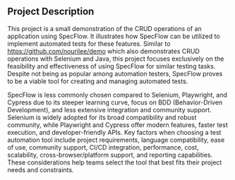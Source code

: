## Project Description

This project is a small demonstration of the CRUD operations of an application using SpecFlow. It illustrates how SpecFlow can be utilized to implement automated tests for these features. Similar to https://github.com/nourilee/demo which also demonstrates CRUD operations with Selenium and Java, this project focuses exclusively on the feasibility and effectiveness of using SpecFlow for similar testing tasks. Despite not being as popular among automation testers, SpecFlow proves to be a viable tool for creating and managing automated tests.

SpecFlow is less commonly chosen compared to Selenium, Playwright, and Cypress due to its steeper learning curve, focus on BDD (Behavior-Driven Development), and less extensive integration and community support. Selenium is widely adopted for its broad compatibility and robust community, while Playwright and Cypress offer modern features, faster test execution, and developer-friendly APIs. Key factors when choosing a test automation tool include project requirements, language compatibility, ease of use, community support, CI/CD integration, performance, cost, scalability, cross-browser/platform support, and reporting capabilities. These considerations help teams select the tool that best fits their project needs and constraints.
